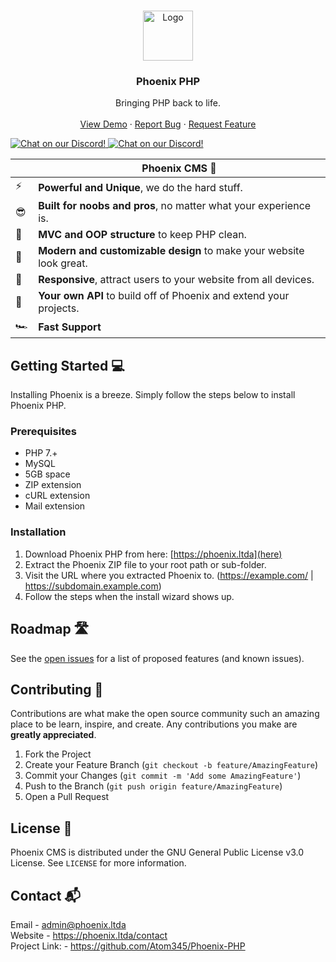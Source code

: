<!-- PROJECT LOGO -->
<br />
<p align="center">
  <a href="https://phoenix.ltda">
    <img src="https://cdn.discordapp.com/attachments/696883408168681482/793637431127703602/phoenix_1.png" alt="Logo" width="80" height="80">
  </a>

  <h3 align="center">Phoenix PHP</h3>

  <p align="center">
    Bringing PHP back to life.
    <br />
    <br />
    <a href="https://phoenix.ltda/demo">View Demo</a>
    ·
    <a href="https://github.com/AtomDev345/Phoenix-CMS/issues">Report Bug</a>
    ·
    <a href="https://github.com/AtomDev345/Phoenix-CMS/issues">Request Feature</a>
  </p>
   <a href="https://discord.gg/nmJ76hN">
        <img src="https://discordapp.com/api/guilds/748441865002680410/widget.png?style=shield" alt="Chat on our Discord!">
    </a>
    <a href="https://gitter.im/Phoenix-CMS/community?utm_source=badge&utm_medium=badge&utm_campaign=pr-badge">
        <img src="https://badges.gitter.im/Phoenix-CMS/community.svg" alt="Chat on our Discord!">
    </a>
</p>

|  | Phoenix CMS 🚀 |
| - | ------------ |
| ⚡ | **Powerful and Unique**, we do the hard stuff. |
| 😎 | **Built for noobs and pros**, no matter what your experience is. |
| 🧹 | **MVC and OOP structure** to keep PHP clean. |
| 🎨 | **Modern and customizable design** to make your website look great. |
| 📱 | **Responsive**, attract users to your website from all devices. |
| 🔌 | **Your own API** to build off of Phoenix and extend your projects. |
| 🏎️ | **Fast Support** |

<!-- GETTING STARTED -->
## Getting Started 💻

Installing Phoenix is a breeze. Simply follow the steps below to install Phoenix PHP.

### Prerequisites
* PHP 7.+
* MySQL 
* 5GB space
* ZIP extension
* cURL extension
* Mail extension

### Installation

1. Download Phoenix PHP from here: [https://phoenix.ltda](here)
2. Extract the Phoenix ZIP file to your root path or sub-folder.
3. Visit the URL where you extracted Phoenix to. (https://example.com/ | https://subdomain.example.com)
4. Follow the steps when the install wizard shows up.

<!-- ROADMAP -->
## Roadmap 🛣️

See the [open issues](https://github.com/Atom345/phoenix-cms/issues) for a list of proposed features (and known issues).

<!-- CONTRIBUTING -->
## Contributing 🤝

Contributions are what make the open source community such an amazing place to be learn, inspire, and create. Any contributions you make are **greatly appreciated**.

1. Fork the Project
2. Create your Feature Branch (`git checkout -b feature/AmazingFeature`)
3. Commit your Changes (`git commit -m 'Add some AmazingFeature'`)
4. Push to the Branch (`git push origin feature/AmazingFeature`)
5. Open a Pull Request

<!-- LICENSE -->
## License 📜

Phoenix CMS is distributed under the GNU General Public License v3.0 License. See `LICENSE` for more information.

<!-- CONTACT -->
## Contact 📬

Email - admin@phoenix.ltda
<br>
Website - https://phoenix.ltda/contact
<br>
Project Link: - https://github.com/Atom345/Phoenix-PHP
